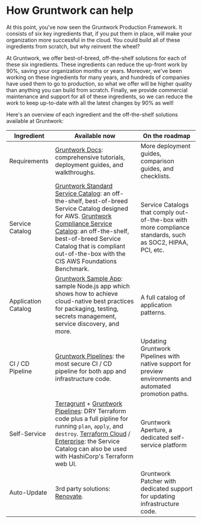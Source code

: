 # How Gruntwork can help

At this point, you've now seen the Gruntwork Production Framework. It consists of six key ingredients that, if you put
them in place, will make your organization more successful in the cloud. You could build all of these ingredients from
scratch, but why reinvent the wheel?

At Gruntwork, we offer best-of-breed, off-the-shelf solutions for each of these six ingredients. These ingredients can
reduce the up-front work by 90%, saving your organization months or years. Moreover, we've been working on these
ingredients for many years, and hundreds of companies have used them to go to production, so what we offer will be
higher quality than anything you can build from scratch. Finally, we provide commercial maintenance and support for all
of these ingredients, so we can reduce the work to keep up-to-date with all the latest changes by 90% as well!

Here's an overview of each ingredient and the off-the-shelf solutions available at Gruntwork:

| Ingredient          | Available now                                                                                                                                                                                                                                                                                                  | On the roadmap                                                                                             |
|---------------------|----------------------------------------------------------------------------------------------------------------------------------------------------------------------------------------------------------------------------------------------------------------------------------------------------------------|------------------------------------------------------------------------------------------------------------|
| Requirements        | [Gruntwork Docs](https://docs.gruntwork.io/): comprehensive tutorials, deployment guides, and walkthroughs.                                                                                                                                                                                          | More deployment guides, comparison guides, and checklists.                                                 |
| Service Catalog     | [Gruntwork Standard Service Catalog](https://gruntwork.io/repos): an off-the-shelf, best-of-breed Service Catalog designed for AWS. [Gruntwork Compliance Service Catalog](https://gruntwork.io/achieve-compliance/): an off-the-shelf, best-of-breed Service Catalog that is compliant out-of-the-box with the CIS AWS Foundations Benchmark. | Service Catalogs that comply out-of-the-box with more compliance standards, such as SOC2, HIPAA, PCI, etc. |
| Application Catalog | [Gruntwork Sample App](https://github.com/gruntwork-io/aws-sample-app/): sample Node.js app which shows how to achieve cloud-native best practices for packaging, testing, secrets management, service discovery, and more.                                                                                                                                                        | A full catalog of application patterns.                                                                    |
| CI / CD Pipeline    | [Gruntwork Pipelines](https://gruntwork.io/pipelines/): the most secure CI / CD pipeline for both app and infrastructure code.                                                                                                                                                                                     | Updating Gruntwork Pipelines with native support for preview environments and automated promotion paths.   |
| Self-Service        | [Terragrunt](https://terragrunt.gruntwork.io/) + [Gruntwork Pipelines](https://gruntwork.io/pipelines/): DRY Terraform code plus a full pipline for running `plan`, `apply`, and `destroy`. [Terraform Cloud](https://cloud.hashicorp.com/products/terraform) / [Enterprise](https://www.terraform.io/enterprise): the Service Catalog can also be used with HashiCorp's Terraform web UI.                                                                                                                                                                                                                                             | Gruntwork Aperture, a dedicated self-service platform                                                      |
| Auto-Update         | 3rd party solutions: [Renovate](https://www.whitesourcesoftware.com/free-developer-tools/renovate/).                                                                                                                                                                                                                                                       | Gruntwork Patcher with dedicated support for updating infrastructure code.                                 |
